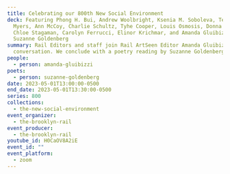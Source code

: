 ```yaml
---
title: Celebrating our 800th New Social Environment
deck: Featuring Phong H. Bui, Andrew Woolbright, Ksenia M. Soboleva, Terry
  Myers, Ann McCoy, Charlie Schultz, Tyhe Cooper, Louis Osmosis, Donna Schapper,
  Chloe Stagaman, Carolyn Ferrucci, Elinor Krichmar, and Amanda Gluibizzi, with
  Suzanne Goldenberg
summary: Rail Editors and staff join Rail ArtSeen Editor Amanda Gluibizzi for a
  conversation. We conclude with a poetry reading by Suzanne Goldenberg.
people:
  - person: amanda-gluibizzi
poets:
  - person: suzanne-goldenberg
date: 2023-05-01T13:00:00-0500
end_date: 2023-05-01T13:30:00-0500
series: 800
collections:
  - the-new-social-environment
event_organizer:
  - the-brooklyn-rail
event_producer:
  - the-brooklyn-rail
youtube_id: H0CaOV8A2iE
event_id: ""
event_platform:
  - zoom
---
```

